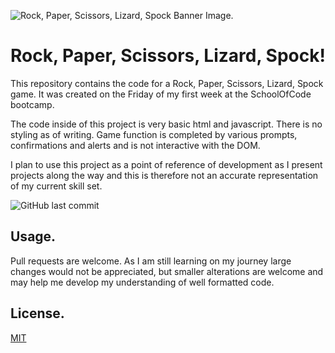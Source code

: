 ![Rock, Paper, Scissors, Lizard, Spock Banner Image.](💻_SOC_Project_-_Rock-Paper-Scissors.png)

# Rock, Paper, Scissors, Lizard, Spock!

This repository contains the code for a Rock, Paper, Scissors, Lizard, Spock game.
It was created on the Friday of my first week at the SchoolOfCode bootcamp.

The code inside of this project is very basic html and javascript. There is no styling as of writing.
Game function is completed by various prompts, confirmations and alerts and is not interactive with the DOM.

I plan to use this project as a point of reference of development as I present projects along the way and this is therefore
not an accurate representation of my current skill set.

![GitHub last commit](https://img.shields.io/github/last-commit/pattisoj/rockPaperScissorsLizardSpock?style=plastic)

## Usage.

Pull requests are welcome. As I am still learning on my journey large changes would not be appreciated, but smaller
alterations are welcome and may help me develop my understanding of well formatted code.

## License.

[MIT](https://choosealicense.com/licenses/mit/)
